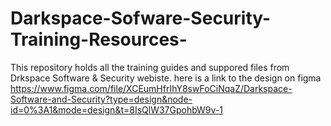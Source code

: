 # Darkspace-Sofware-Security-Training-Resources-
This repository holds all the training guides and suppored files from  Drkspace Software & Security webiste.
here is a link to the design on figma https://www.figma.com/file/XCEumHfrIhY8swFoCiNqaZ/Darkspace-Software-and-Security?type=design&node-id=0%3A1&mode=design&t=8IsQlW37GpohbW9v-1
